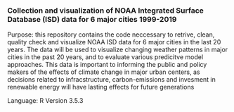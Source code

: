 ### Collection and visualization of NOAA Integrated Surface Database (ISD) data for 6 major cities 1999-2019

Purpose: this repository contains the code neccessary to retrive, clean, quality check and visualize NOAA ISD data for 6 major cities in the last 20 years.  The data will be used to visualize changing weather patterns in major cities in the past 20 years, and to evaluate various predicitve model approaches.  This data is important to informing the public and policy makers of the effects of climate change in major urban centers, as decisions related to infracstructure, carbon-emissions and invesment in renewable energy will have lasting effects for future generations

Language: R Version 3.5.3
